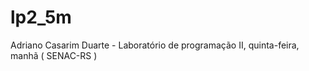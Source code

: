 lp2_5m
======

Adriano Casarim Duarte - Laboratório de programação II, quinta-feira, manhã ( SENAC-RS )
